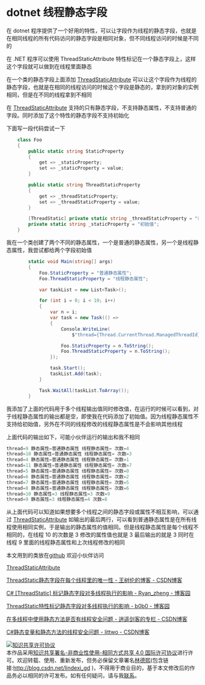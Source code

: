 
# dotnet 线程静态字段

在 dotnet 程序提供了一个好用的特性，可以让字段作为线程的静态字段，也就是在相同线程的所有代码访问的静态字段是相同对象，但不同线程访问的时候是不同的

<!--more-->


<!-- csdn -->

在 .NET 程序可以使用 ThreadStaticAttribute 特性标记在一个静态字段上，这样这个字段就可以做到在线程里面静态

在一个类的静态字段上面添加 [ThreadStaticAttribute](https://docs.microsoft.com/en-us/dotnet/api/system.threadstaticattribute?wt.mc_id=MVP ) 可以让这个字段作为线程的静态字段，也就是在相同的线程访问的时候这个字段是静态的，拿到的对象的实例相同，但是在不同的线程拿到不相同

在 [ThreadStaticAttribute](https://docs.microsoft.com/en-us/dotnet/api/system.threadstaticattribute?wt.mc_id=MVP ) 支持的只有静态字段，不支持静态属性，不支持普通的字段。同时添加了这个特性的静态字段不支持初始化

下面写一段代码尝试一下

```csharp
    class Foo
    {
        public static string StaticProperty
        {
            get => _staticProperty;
            set => _staticProperty = value;
        }

        public static string ThreadStaticProperty
        {
            get => _threadStaticProperty;
            set => _threadStaticProperty = value;
        }

        [ThreadStatic] private static string _threadStaticProperty = "初始值";
        private static string _staticProperty = "初始值";
    }
```

我在一个类创建了两个不同的静态属性，一个是普通的静态属性，另一个是线程静态属性，我尝试都给两个字段初始值

```csharp
        static void Main(string[] args)
        {
            Foo.StaticProperty = "普通静态属性";
            Foo.ThreadStaticProperty = "线程静态属性";

            var taskList = new List<Task>();

            for (int i = 0; i < 10; i++)
            {
                var n = i;
                var task = new Task(() =>
                {
                    Console.WriteLine(
                        $"thread={Thread.CurrentThread.ManagedThreadId} 静态属性={Foo.StaticProperty} 线程静态属性={Foo.ThreadStaticProperty} 次数={n}");

                    Foo.StaticProperty = n.ToString();
                    Foo.ThreadStaticProperty = n.ToString();
                });

                task.Start();
                taskList.Add(task);
            }

            Task.WaitAll(taskList.ToArray());
        }

```

我添加了上面的代码用于多个线程输出值同时修改值，在运行的时候可以看到，对于线程静态属性的输出都是空，即使我在代码添加了初始值。因为线程静态属性不支持给初始值，另外在不同的线程修改的线程静态属性是不会影响其他线程

上面代码的输出如下，可能小伙伴运行的输出和我不相同

```csharp
thread=9 静态属性=普通静态属性 线程静态属性= 次数=4
thread=10 静态属性=普通静态属性 线程静态属性= 次数=3
thread=4 静态属性=普通静态属性 线程静态属性= 次数=1
thread=11 静态属性=普通静态属性 线程静态属性= 次数=7
thread=5 静态属性=普通静态属性 线程静态属性= 次数=0
thread=6 静态属性=普通静态属性 线程静态属性= 次数=2
thread=7 静态属性=普通静态属性 线程静态属性= 次数=5
thread=8 静态属性=普通静态属性 线程静态属性= 次数=6
thread=10 静态属性=3 线程静态属性=3 次数=9
thread=9 静态属性=3 线程静态属性=4 次数=8
```

从上面代码可以知道如果想要多个线程之间的静态字段或属性不相互影响，可以通过 [ThreadStaticAttribute](https://docs.microsoft.com/en-us/dotnet/api/system.threadstaticattribute?wt.mc_id=MVP ) 如输出的最后两行，可以看到普通静态属性是在所有线程使用相同实例，于是输出的静态属性的值相同。但是线程静态属性是每个线程不相同的，在线程 10 的次数是 3 修改的属性值也就是 3 最后输出的就是 3 同时在线程 9 里面的线程静态属性和上次线程修改的相同

本文用到的类放在[github](https://github.com/lindexi/lindexi_gd/tree/4038b7f55a836a491291e0b50abdbc21b10ce093/NiwewheejaiKerebawkaykerego ) 欢迎小伙伴访问

[ThreadStaticAttribute](https://docs.microsoft.com/en-us/dotnet/api/system.threadstaticattribute?wt.mc_id=MVP )

[ThreadStatic静态字段在每个线程里的唯一性 - 王树伦的博客 - CSDN博客](https://blog.csdn.net/wshl1234567/article/details/50820503 )

[C# [ThreadStatic] 标记静态字段对多线程执行的影响 - Ryan_zheng - 博客园](https://www.cnblogs.com/ryanzheng/p/10962513.html )

[ThreadStatic特性标记静态字段对多线程执行的影响 - b0b0 - 博客园](https://www.cnblogs.com/hbb0b0/archive/2011/01/14/1935587.html )

[在多线程中使用静态方法是否有线程安全问题 - 逍遥剑客的专栏 - CSDN博客](https://blog.csdn.net/scucj/article/details/1394523 )

[C#静态变量和静态方法的线程安全问题 - littwo - CSDN博客](https://blog.csdn.net/littwo78168218/article/details/17526471 )





<a rel="license" href="http://creativecommons.org/licenses/by-nc-sa/4.0/"><img alt="知识共享许可协议" style="border-width:0" src="https://licensebuttons.net/l/by-nc-sa/4.0/88x31.png" /></a><br />本作品采用<a rel="license" href="http://creativecommons.org/licenses/by-nc-sa/4.0/">知识共享署名-非商业性使用-相同方式共享 4.0 国际许可协议</a>进行许可。欢迎转载、使用、重新发布，但务必保留文章署名[林德熙](http://blog.csdn.net/lindexi_gd)(包含链接:http://blog.csdn.net/lindexi_gd )，不得用于商业目的，基于本文修改后的作品务必以相同的许可发布。如有任何疑问，请与我[联系](mailto:lindexi_gd@163.com)。